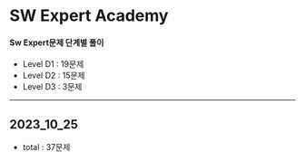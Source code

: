 # SW Expert Academy
#### Sw Expert문제 단계별 풀이

- Level D1 : 19문제
- Level D2 : 15문제
- Level D3 : 3문제

- - -
## 2023_10_25
- total : 37문제
